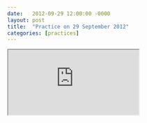 ```yaml
---
date:   2012-09-29 12:00:00 -0000
layout: post
title:  "Practice on 29 September 2012"
categories: [practices]
---
```

<iframe src="https://www.youtube.com/embed/4r7LcvYgteI?rel=0" allowfullscreen="allowfullscreen"></iframe>
